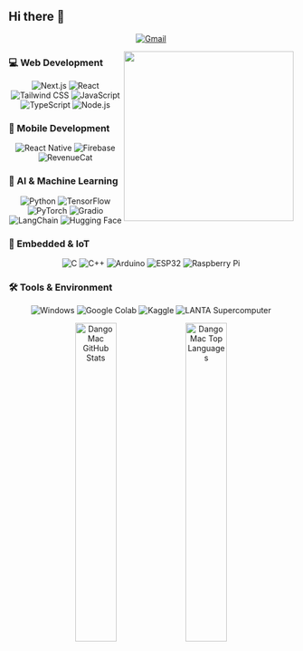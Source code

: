 ## Hi there 👋
<p align="center">
  <a href="mailto:dungmachoo@gmail.com" target="_blank">
    <img src="https://img.shields.io/badge/Gmail-c14438.svg?&style=flat-square&logo=gmail&logoColor=white" alt="Gmail">
  </a>
</p>

<img align="right" src="https://github.com/user-attachments/assets/64b756e6-85ce-45dd-a14f-e1125fdf7786" width="300" />

### 💻 Web Development

<p align="center">
  <img alt="Next.js" src="https://img.shields.io/badge/Next.js-000000?style=flat-square&logo=next.js&logoColor=white">
  <img alt="React" src="https://img.shields.io/badge/React-20232A?style=flat-square&logo=react&logoColor=61DAFB">
  <img alt="Tailwind CSS" src="https://img.shields.io/badge/Tailwind_CSS-38B2AC?style=flat-square&logo=tailwind-css&logoColor=white">
  <img alt="JavaScript" src="https://img.shields.io/badge/JavaScript-F7DF1E?style=flat-square&logo=javascript&logoColor=black">
  <img alt="TypeScript" src="https://img.shields.io/badge/TypeScript-3178C6?style=flat-square&logo=typescript&logoColor=white">
  <img alt="Node.js" src="https://img.shields.io/badge/Node.js-339933?style=flat-square&logo=node.js&logoColor=white">
</p>



### 📱 Mobile Development

<p align="center">
  <img alt="React Native" src="https://img.shields.io/badge/React_Native-282C34?style=flat-square&logo=react&logoColor=61DAFB">
  <img alt="Firebase" src="https://img.shields.io/badge/Firebase-FFCA28?style=flat-square&logo=firebase&logoColor=black">
  <img alt="RevenueCat" src="https://img.shields.io/badge/RevenueCat-9050FF?style=flat-square&logo=money&logoColor=white">
</p>



### 🤖 AI & Machine Learning

<p align="center">
  <img alt="Python" src="https://img.shields.io/badge/Python-3776AB?style=flat-square&logo=python&logoColor=white">
  <img alt="TensorFlow" src="https://img.shields.io/badge/TensorFlow-FF6F00?style=flat-square&logo=tensorflow&logoColor=white">
  <img alt="PyTorch" src="https://img.shields.io/badge/PyTorch-EE4C2C?style=flat-square&logo=pytorch&logoColor=white">
  <img alt="Gradio" src="https://img.shields.io/badge/Gradio-FF4D67?style=flat-square&logo=gradio&logoColor=white">
  <img alt="LangChain" src="https://img.shields.io/badge/LangChain-2F2F2F?style=flat-square&logo=langchain&logoColor=00FFAA">
  <img alt="Hugging Face" src="https://img.shields.io/badge/HuggingFace-FCC624?style=flat-square&logo=huggingface&logoColor=black">
</p>



### 📡 Embedded & IoT

<p align="center">
  <img alt="C" src="https://img.shields.io/badge/C-00599C?style=flat-square&logo=c&logoColor=white">
  <img alt="C++" src="https://img.shields.io/badge/C++-00599C?style=flat-square&logo=c%2b%2b&logoColor=white">
  <img alt="Arduino" src="https://img.shields.io/badge/Arduino-00979D?style=flat-square&logo=arduino&logoColor=white">
  <img alt="ESP32" src="https://img.shields.io/badge/ESP32-000000?style=flat-square&logo=esphome&logoColor=white">
  <img alt="Raspberry Pi" src="https://img.shields.io/badge/Raspberry_Pi-C51A4A?style=flat-square&logo=raspberry-pi&logoColor=white">
</p>



### 🛠️ Tools & Environment

<p align="center">
  <img alt="Windows" src="https://img.shields.io/badge/Windows-0078D6?style=flat-square&logo=windows&logoColor=white">
  <img alt="Google Colab" src="https://img.shields.io/badge/Google_Colab-F9AB00?style=flat-square&logo=google-colab&logoColor=black">
  <img alt="Kaggle" src="https://img.shields.io/badge/Kaggle-20BEFF?style=flat-square&logo=kaggle&logoColor=white">
  <img alt="LANTA Supercomputer" src="https://img.shields.io/badge/LANTA-HPC-blueviolet?style=flat-square&logo=server&logoColor=white">
</p>

<p align="center">
  <img width="38%" src="https://github-readme-stats.vercel.app/api?username=DangoMac&count_private=true&show_icons=true&theme=dark" alt="DangoMac GitHub Stats" />
  <img width="38%" src="https://github-readme-stats.vercel.app/api/top-langs/?username=DangoMac&layout=compact&theme=dark&langs_count=6" alt="DangoMac Top Languages" />
</p>





